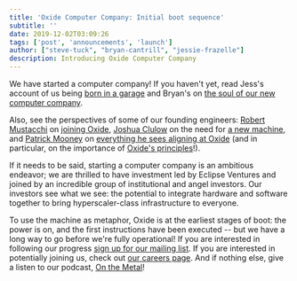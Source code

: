 ```yaml
---
title: 'Oxide Computer Company: Initial boot sequence'
subtitle: ''
date: 2019-12-02T03:09:26
tags: ['post', 'announcements', 'launch']
author: ["steve-tuck", "bryan-cantrill", "jessie-frazelle"]
description: Introducing Oxide Computer Company
---
```


We have started a computer company!  If you haven't yet, read Jess's account of us being <a href="https://blog.jessfraz.com/post/born-in-a-garage/">born in a garage</a> and Bryan's on <a href="http://dtrace.org/blogs/bmc/?p=1086">the soul of our new computer company</a>.  

<!--more-->

Also, see the perspectives of some of our founding engineers: <a href="https://twitter.com/rmustacc">Robert Mustacchi</a> on <a href="https://fingolfin.org/blog/20191202/oxide.html">joining Oxide</a>, <a href="https://twitter.com/jmclulow">Joshua Clulow</a> on the need for <a href="https://sysmgr.org/blog/2019/12/02/a-new-machine/">a new machine</a>, and <a href="https://twitter.com/pfmooney">Patrick Mooney</a> on <a href="https://www.pfmooney.com/post/2019-12-02-the-new-thing/">everything he sees aligning at Oxide</a> (and in particular, on the importance of <a href="https://oxide.computer/principles">Oxide's principles</a>!).

If it needs to be said, starting a computer company is an ambitious endeavor; we are thrilled to have investment led by Eclipse Ventures and joined by an incredible group of institutional and angel investors.  Our investors see what we see:  the potential to integrate hardware and software together to bring hyperscaler-class infrastructure to everyone.

To use the machine as metaphor, Oxide is at the earliest stages of boot: the power is on, and the first instructions have been executed -- but we have a long way to go before we're fully operational! If you are interested in following our progress <a href="https://oxidecomputer.us20.list-manage.com/subscribe?u=e46acf89cdf1f5bddf3136473&id=8a6d823488">sign up for our mailing list</a>.  If you are interested in potentially joining us, check out <a href="https://oxide.computer/careers">our careers page</a>. And if nothing else, give a listen to our podcast, <a href="https://onthemetal.fm">On the Metal</a>!
